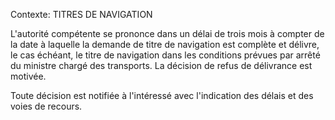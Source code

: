 Contexte: TITRES DE NAVIGATION

L'autorité compétente se prononce dans un délai de trois mois à compter de la date à laquelle la demande de titre de navigation est complète et délivre, le cas échéant, le titre de navigation dans les conditions prévues par arrêté du ministre chargé des transports. La décision de refus de délivrance est motivée.

Toute décision est notifiée à l'intéressé avec l'indication des délais et des voies de recours.